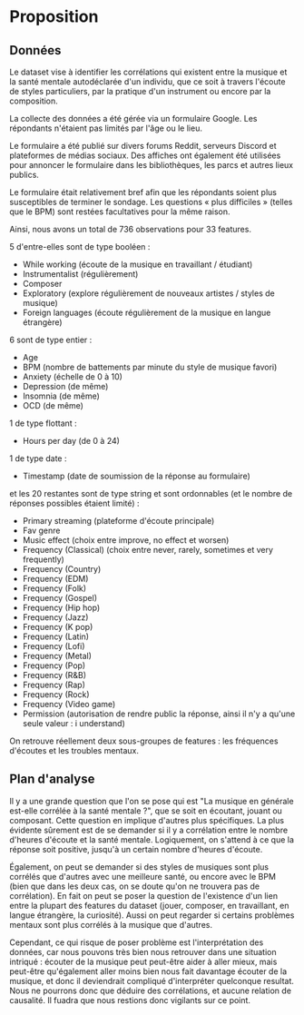 # Proposition

## Données
Le dataset vise à identifier les corrélations qui existent entre la musique et la santé mentale autodéclarée d'un individu, que ce soit à travers l'écoute de styles particuliers, par la pratique d'un instrument ou encore par la composition.

La collecte des données a été gérée via un formulaire Google. Les répondants n'étaient pas limités par l'âge ou le lieu.

Le formulaire a été publié sur divers forums Reddit, serveurs Discord et plateformes de médias sociaux. Des affiches ont également été utilisées pour annoncer le formulaire dans les bibliothèques, les parcs et autres lieux publics.

Le formulaire était relativement bref afin que les répondants soient plus susceptibles de terminer le sondage. Les questions « plus difficiles » (telles que le BPM) sont restées facultatives pour la même raison.

Ainsi, nous avons un total de 736 observations pour 33 features.

5 d'entre-elles sont de type booléen :
* While working (écoute de la musique en travaillant / étudiant)
* Instrumentalist (régulièrement)
* Composer
* Exploratory (explore régulièrement de nouveaux artistes / styles de musique)
* Foreign languages (écoute régulièrement de la musique en langue étrangère)

6 sont de type entier :
* Age
* BPM (nombre de battements par minute du style de musique favori)
* Anxiety (échelle de 0 à 10)
* Depression (de même)
* Insomnia (de même)
* OCD (de même)

1 de type flottant :
* Hours per day (de 0 à 24)

1 de type date :
* Timestamp (date de soumission de la réponse au formulaire)

et les 20 restantes sont de type string et sont ordonnables (et le nombre de réponses possibles étaient limité) :
* Primary streaming (plateforme d'écoute principale)
* Fav genre
* Music effect (choix entre improve, no effect et worsen)
* Frequency (Classical) (choix entre never, rarely, sometimes et very frequently)
* Frequency (Country)
* Frequency (EDM)
* Frequency (Folk)
* Frequency (Gospel)
* Frequency (Hip hop)
* Frequency (Jazz)
* Frequency (K pop)
* Frequency (Latin)
* Frequency (Lofi)
* Frequency (Metal)
* Frequency (Pop)
* Frequency (R&B)
* Frequency (Rap)
* Frequency (Rock)
* Frequency (Video game)
* Permission (autorisation de rendre public la réponse, ainsi il n'y a qu'une seule valeur : i understand)

On retrouve réellement deux sous-groupes de features : les fréquences d'écoutes et les troubles mentaux.

## Plan d'analyse
Il y a une grande question que l'on se pose qui est "La musique en générale est-elle corrélée à la santé mentale ?", que se soit en écoutant, jouant ou composant. Cette question en implique d'autres plus spécifiques. La plus évidente sûrement est de se demander si il y a corrélation entre le nombre d'heures d'écoute et la santé mentale. Logiquement, on s'attend à ce que la réponse soit positive, jusqu'à un certain nombre d'heures d'écoute.

Également, on peut se demander si des styles de musiques sont plus corrélés que d'autres avec une meilleure santé, ou encore avec le BPM (bien que dans les deux cas, on se doute qu'on ne trouvera pas de corrélation). En fait on peut se poser la question de l'existence d'un lien entre la plupart des features du dataset (jouer, composer, en travaillant, en langue étrangère, la curiosité). Aussi on peut regarder si certains problèmes mentaux sont plus corrélés à la musique que d'autres.

Cependant, ce qui risque de poser problème est l'interprétation des données, car nous pouvons très bien nous retrouver dans une situation intriqué : écouter de la musique peut peut-être aider à aller mieux, mais peut-être qu'également aller moins bien nous fait davantage écouter de la musique, et donc il deviendrait compliqué d'interpréter quelconque resultat. Nous ne pourrons donc que déduire des corrélations, et aucune relation de causalité. Il fuadra que nous restions donc vigilants sur ce point.
